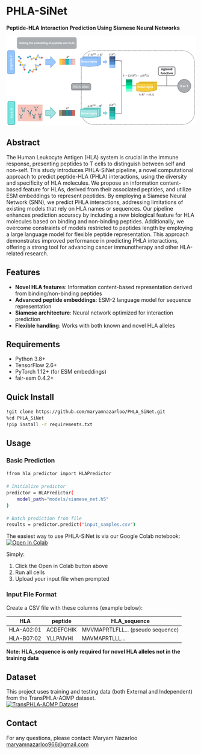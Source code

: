 # PHLA-SiNet
**Peptide-HLA Interaction Prediction Using Siamese Neural Networks**

![PHLA-SiNet Workflow](docs/workflow.png) 

## Abstract

The Human Leukocyte Antigen (HLA) system is crucial in the immune response, presenting peptides to T cells to distinguish between self and non-self. This study introduces PHLA-SiNet pipeline, a novel computational approach to predict peptide-HLA (PHLA) interactions, using the diversity and specificity of HLA molecules. We propose an information content-based feature for HLAs, derived from their associated peptides, and utilize ESM embeddings to represent peptides. By employing a Siamese Neural Network (SNN), we predict PHLA interactions, addressing limitations of existing models that rely on HLA names or sequences. Our pipeline enhances prediction accuracy by including a new biological feature for HLA molecules based on binding and non-binding peptides. Additionally, we overcome constraints of models restricted to peptides length by employing a large language model for flexible peptide representation. This approach demonstrates improved performance in predicting PHLA interactions, offering a strong tool for advancing cancer immunotherapy and other HLA-related research.

## Features

- **Novel HLA features**: Information content-based representation derived from binding/non-binding peptides
- **Advanced peptide embeddings**: ESM-2 language model for sequence representation
- **Siamese architecture**: Neural network optimized for interaction prediction
- **Flexible handling**: Works with both known and novel HLA alleles

## Requirements
- Python 3.8+
- TensorFlow 2.6+
- PyTorch 1.12+ (for ESM embeddings)
- fair-esm 0.4.2+
 
## Quick Install
```bash
!git clone https://github.com/maryamnazarloo/PHLA_SiNet.git
%cd PHLA_SiNet
!pip install -r requirements.txt
```
## Usage
### Basic Prediction
```bash
!from hla_predictor import HLAPredictor

# Initialize predictor
predictor = HLAPredictor(
    model_path="models/siamese_net.h5"
)

# Batch prediction from file
results = predictor.predict("input_samples.csv")
```
The easiest way to use PHLA-SiNet is via our Google Colab notebook:  
[![Open In Colab](https://colab.research.google.com/assets/colab-badge.svg)](https://colab.research.google.com/drive/112QDqAUa_X5_NDLi8sGxI8Q76VL_Eea7?usp=sharing)

Simply:
1. Click the Open in Colab button above
2. Run all cells
3. Upload your input file when prompted
   
### Input File Format
Create a CSV file with these columns (example below):

| HLA        | peptide   | HLA_sequence                  |
|------------|-----------|-------------------------------|
| HLA-A02:01 | ACDEFGHIK | MVVMAPRTLFLL... (pseudo sequence) |
| HLA-B07:02 | YLLPAIVHI | MAVMAPRTLLL...               |

**Note: HLA_sequence is only required for novel HLA alleles not in the training data**

## Dataset
This project uses training and testing data (both External and Independent) from the TransPHLA-AOMP dataset.  
[![TransPHLA-AOMP Dataset](https://img.shields.io/badge/Dataset-TransPHLA--AOMP-blue?style=flat&logo=github)](https://github.com/a96123155/TransPHLA-AOMP)

## Contact
For any questions, please contact:
Maryam Nazarloo
maryamnazarloo966@gmail.com
